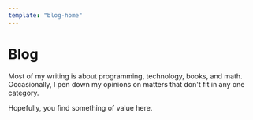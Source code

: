 ```yaml
---
template: "blog-home"
---
```


# Blog

Most of my writing is about programming, technology, books, and math.
Occasionally, I pen down my opinions on matters that don't fit in any one category.

Hopefully, you find something of value here.

